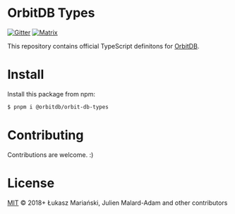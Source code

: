 # OrbitDB Types
[![Gitter](https://img.shields.io/gitter/room/nwjs/nw.js.svg)](https://gitter.im/orbitdb/Lobby) [![Matrix](https://img.shields.io/badge/matrix-%23orbitdb%3Apermaweb.io-blue.svg)](https://riot.permaweb.io/#/room/#orbitdb:permaweb.io)

This repository contains official TypeScript definitons for [OrbitDB](https://github.com/orbitdb/orbit-db).

# Install

Install this package from npm:

```sh
$ pnpm i @orbitdb/orbit-db-types
```

# Contributing

Contributions are welcome. :)

# License


[MIT](LICENSE) © 2018+ Łukasz Mariański, Julien Malard-Adam and other contributors